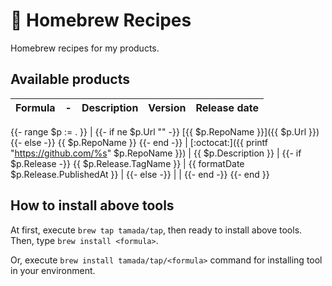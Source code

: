 # :beer: Homebrew Recipes

Homebrew recipes for my products.

## Available products

| Formula |-| Description | Version | Release date |
|---------|-|-------------|---------|--------------|
{{- range $p := . }}
|
  {{- if ne $p.Url "" -}}
    [{{ $p.RepoName }}]({{ $p.Url }})
  {{- else -}}
    {{ $p.RepoName }}
  {{- end -}}
| [:octocat:]({{ printf "https://github.com/%s" $p.RepoName }}) | {{ $p.Description }} | 
  {{- if $p.Release -}}
    {{ $p.Release.TagName }} | {{ formatDate $p.Release.PublishedAt }} |
  {{- else -}}
    | |
  {{- end -}}
{{- end }}


## How to install above tools

At first, execute `brew tap tamada/tap`, then ready to install above tools.
Then, type `brew install <formula>`.

Or, execute `brew install tamada/tap/<formula>` command for installing tool in your environment.
